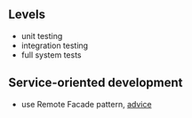 ## Levels

* unit testing
* integration testing
* full system tests

## Service-oriented development

* use Remote Facade pattern, [advice](http://blogs.msdn.com/b/ploeh/archive/2006/08/17/speakingattechedbarcelona.aspx#706320)
